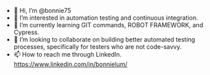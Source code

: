 - 👋 Hi, I’m @bonnie75
- 👀 I’m interested in automation testing and continuous integration.
- 🌱 I’m currently learning GIT commands, ROBOT FRAMEWORK, and Cypress.
- 💞️ I’m looking to collaborate on building better automated testing processes, specifically for testers who are not code-savvy.
- 📫 How to reach me through LinkedIn. https://www.linkedin.com/in/bonnielum/

<!---
bonnie75/bonnie75 is a ✨ special ✨ repository because its `README.md` (this file) appears on your GitHub profile.
You can click the Preview link to take a look at your changes.
--->
